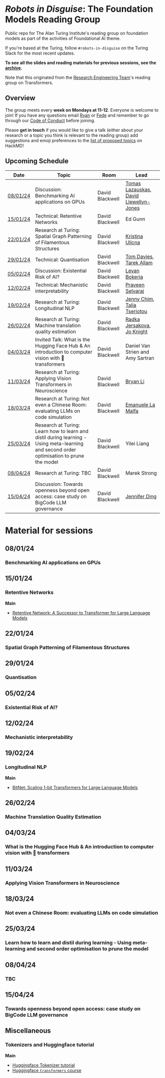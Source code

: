 # _Robots in Disguise_: The Foundation Models Reading Group

Public repo for The Alan Turing Institute's reading group on foundation models as part of the activities of Foundational AI theme.

If you're based at the Turing, follow `#robots-in-disguise` on the Turing Slack for the most recent updates.

**To see all the slides and reading materials for previous sessions, see the [archive](PREVIOUS.md).**

Note that this originated from the [Research Engineering Team](https://www.turing.ac.uk/research-engineering)'s reading group on Transformers.

## Overview

The group meets every <b>week on Mondays at 11-12</b>. Everyone is welcome to join! If you have any questions email [Ryan](mailto:rchan@turing.ac.uk) or [Fede](mailto:fnanni@turing.ac.uk) and remember to go through our [Code of Conduct](CodeOfConduct.md) before joining.

Please **get in touch** if you would like to give a talk (either about your research or a topic you think is relevant to the reading group) add suggestions and emoji preferences to the [list of proposed topics](https://hackmd.io/4zHl_1G6Se-yumHTN48dqg?both) on HackMD!

## Upcoming Schedule

|Date | Topic | Room | Lead |
| --- | ----- | ---- | ---- |
| [08/01/24](#080124) | Discussion: Benchmarking AI applications on GPUs | David Blackwell | [Tomas Lazauskas](https://github.com/tomaslaz), [David Llewellyn-Jones](https://github.com/llewelld) |
| [15/01/24](#150124) | Technical: Retentive Networks | David Blackwell | Ed Gunn |
| [22/01/24](#220124) | Research at Turing: Spatial Graph Patterning of Filamentous Structures | David Blackwell | [Kristina Ulicna](https://www.turing.ac.uk/people/research-associates/kristina-ulicna)|
| [29/01/24](#290124) | Technical: Quantisation | David Blackwell | [Tom Davies](tomogwen), [Tarek Allam](https://tallamjr.github.io/) |
| [05/02/24](#050224) | Discussion: Existential Risk of AI? | David Blackwell | [Levan Bokeria](https://www.turing.ac.uk/people/research-engineering/levan-bokeria) |
| [12/02/24](#120224) | Technical: Mechanistic interpretability | David Blackwell | [Praveen Selvaraj](https://github.com/pravsels) |
| [19/02/24](#190224) | Research at Turing: Longitudinal NLP | David Blackwell | [Jenny Chim](https://j-chim.github.io/), [Talia Tseriotou](https://github.com/ttseriotou) |
| [26/02/24](#260224) | Research at Turing: Machine translation quality estimation | David Blackwell | [Radka Jersakova](https://www.turing.ac.uk/people/researchers/radka-jersakova), [Jo Knight](https://www.turing.ac.uk/people/researchers/joanna-knight) |
| [04/03/24](#040324) | Invited Talk: What is the Hugging Face Hub & An introduction to computer vision with 🤗 transformers  | David Blackwell | Daniel Van Strien and Amy Sartran |
| [11/03/24](#110324) | Research at Turing: Applying Vision Transformers in Neuroscience | David Blackwell | [Bryan Li](https://bryanli.io/) |
| [18/03/24](#180324) | Research at Turing: Not even a Chinese Room: evaluating LLMs on code simulation | David Blackwell | [Emanuele La Malfa](https://www.cs.ox.ac.uk/people/emanuele.lamalfa/) |
| [25/03/24](#250324) | Research at Turing: Learn how to learn and distil during learning - Using meta-learning and second order optimisation to prune the model | David Blackwell | Yilei Liang |
| [08/04/24](#080424) | Research at Turing: TBC | David Blackwell | Marek Strong |
| [15/04/24](#150424) | Discussion: Towards openness beyond open access: case study on BigCode LLM governance | David Blackwell | [Jennifer Ding](https://www.turing.ac.uk/people/business-team/jennifer-ding) |

# Material for sessions

## 08/01/24
### Benchmarking AI applications on GPUs

## 15/01/24
### Retentive Networks

**Main**
- [Retentive Network: A Successor to Transformer for Large Language Models](https://arxiv.org/abs/2307.08621)

## 22/01/24
### Spatial Graph Patterning of Filamentous Structures

## 29/01/24
### Quantisation

## 05/02/24
### Existential Risk of AI?

## 12/02/24
### Mechanistic interpretability

## 19/02/24
### Longitudinal NLP

**Main**
- [BitNet: Scaling 1-bit Transformers for Large Language Models](https://arxiv.org/abs/2310.11453)

## 26/02/24
### Machine Translation Quality Estimation

## 04/03/24
### What is the Hugging Face Hub & An introduction to computer vision with 🤗 transformers

## 11/03/24
### Applying Vision Transformers in Neuroscience

## 18/03/24
### Not even a Chinese Room: evaluating LLMs on code simulation

## 25/03/24
### Learn how to learn and distil during learning - Using meta-learning and second order optimisation to prune the model

## 08/04/24
### TBC

## 15/04/24
### Towards openness beyond open access: case study on BigCode LLM governance 

## Miscellaneous

### Tokenizers and Huggingface tutorial

**Main**
- [Huggingface Tokenizer tutorial](https://huggingface.co/learn/nlp-course/chapter2/4?fw=pt)
- [Huggingface `transformers` course](https://huggingface.co/learn/nlp-course/chapter2/1?fw=pt)
